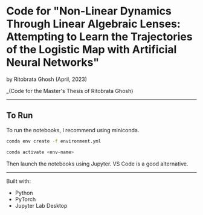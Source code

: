 # Code for "Non-Linear Dynamics Through Linear Algebraic Lenses: Attempting to Learn the Trajectories of the Logistic Map with Artificial Neural Networks"

by Ritobrata Ghosh (April, 2023)

_(Code for the Master's Thesis of Ritobrata Ghosh)

___

## To Run

To run the notebooks, I recommend using miniconda.

```bash
conda env create -f environment.yml
```

```bash
conda activate <env-name>
```

Then launch the notebooks using Jupyter. VS Code is a good alternative.

___

Built with:
- Python
- PyTorch
- Jupyter Lab Desktop